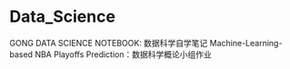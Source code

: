 # Data_Science
 
GONG DATA SCIENCE NOTEBOOK: 数据科学自学笔记
Machine-Learning-based NBA Playoffs Prediction：数据科学概论小组作业
